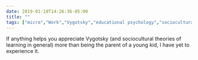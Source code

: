 ```yaml
---
date: 2019-01-18T14:26:36-05:00
title: ""
tags: ["micro","Work","Vygotsky","educational psychology","sociocultural theories of learning"]
---
```

If anything helps you appreciate Vygotsky (and sociocultural theories of learning in general) more than being the parent of a young kid, I have yet to experience it.
